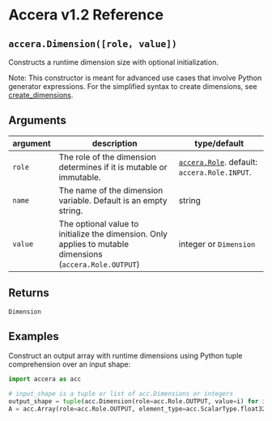[//]: # (Project: Accera)
[//]: # (Version: v1.2)

# Accera v1.2 Reference

## `accera.Dimension([role, value])`
Constructs a runtime dimension size with optional initialization.

Note: This constructor is meant for advanced use cases that involve Python generator expressions. For the simplified syntax to create dimensions, see [create_dimensions](../../functions/create_dimensions.md).

## Arguments

argument | description | type/default
--- | --- | ---
`role` | The role of the dimension determines if it is mutable or immutable. | [`accera.Role`](<../../enumerations/Role.md>). default: `accera.Role.INPUT`.
`name` | The name of the dimension variable. Default is an empty string. | string
`value` | The optional value to initialize the dimension. Only applies to mutable dimensions (`accera.Role.OUTPUT`) | integer or `Dimension`

## Returns
`Dimension`

## Examples

Construct an output array with runtime dimensions using Python tuple comprehension over an input shape:
```python
import accera as acc

# input_shape is a tuple or list of acc.Dimensions or integers
output_shape = tuple(acc.Dimension(role=acc.Role.OUTPUT, value=i) for i in input_shape)
A = acc.Array(role=acc.Role.OUTPUT, element_type=acc.ScalarType.float32, shape=output_shape)
```

<div style="page-break-after: always;"></div>
